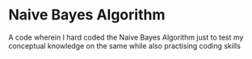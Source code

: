 # Naive Bayes Algorithm

A code wherein I hard coded the Naive Bayes Algorithm just to test my conceptual knowledge on the same while also practising coding skills
